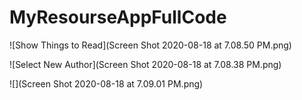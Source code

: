 # MyResourseAppFullCode

![Show Things to Read](Screen Shot 2020-08-18 at 7.08.50 PM.png)

![Select New Author](Screen Shot 2020-08-18 at 7.08.38 PM.png)

![](Screen Shot 2020-08-18 at 7.09.01 PM.png)
